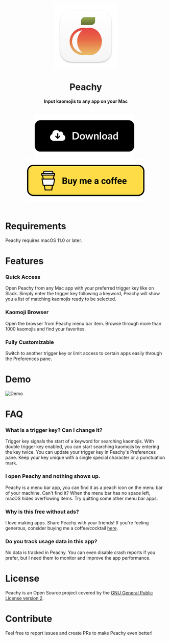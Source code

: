 <div align="center">
	<a href="https://itsmeichigo.io/peachy/" target="_blank"><img src="img/icon.png" width="200" height="200"></a>
	<h1>Peachy</h1>
	<p>
		<b>Input kaomojis to any app on your Mac</b>
	</p>
	<br>
<a href="https://apps.itsmeichigo.io/file/app-releases/Peachy_v0.9-1.dmg" target="_blank"><img src="img/download.svg" alt="Download Peachy" ></a>&nbsp;&nbsp;<a href="https://www.buymeacoffee.com/itsmeichigo" target="_blank"><img src="img/coffee.svg" alt="Buy Me A Coffee" ></a>
	<br>
	<br>
</div>

# Requirements
Peachy requires macOS 11.0 or later.

# Features
### Quick Access
Open Peachy from any Mac app with your preferred trigger key like on Slack.
Simply enter the trigger key following a keyword, Peachy will show you a list of matching kaomojis ready to be selected.

### Kaomoji Browser
Open the browser from Peachy menu bar item. 
Browse through more than 1000 kaomojis and find your favorites.

### Fully Customizable
Switch to another trigger key or limit access to certain apps easily through the Preferences pane.

# Demo
![Demo](https://github.com/itsmeichigo/peachy/blob/b533e982d336855152f42b2693adcb4d5f8d080e/Peachy/demo.gif)

# FAQ
### What is a trigger key? Can I change it?
Trigger key signals the start of a keyword for searching kaomojis. With double trigger key enabled, you can start searching kaomojis by entering the key twice.
You can update your trigger key in Peachy's Preferences pane. Keep your key unique with a single special character or a punctuation mark.

### I open Peachy and nothing shows up.
Peachy is a menu bar app, you can find it as a peach icon on the menu bar of your machine.
Can't find it? When the menu bar has no space left, macOS hides overflowing items. Try quitting some other menu bar apps.

### Why is this free without ads?
I love making apps. Share Peachy with your friends! If you're feeling generous, consider buying me a coffee/cocktail [here](https://www.buymeacoffee.com/itsmeichigo).

### Do you track usage data in this app?
No data is tracked in Peachy. 
You can even disable crash reports if you prefer, but I need them to monitor and improve the app performance.


# License
Peachy is an Open Source project covered by the [GNU General Public License version 2](LICENSE).

# Contribute
Feel free to report issues and create PRs to make Peachy even better!

